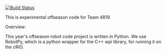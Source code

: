 [![Build Status](https://travis-ci.org/Team4819/4819-2014-Offseason-RobotPy.svg?branch=master)](https://travis-ci.org/Team4819/4819-2014-Offseason-RobotPy)

This is experimental offseason code for Team 4819.

Overview:

This year's offseason robot code project is written in Python. We use RobotPy, which is a python wrapper for the C++ wpi library, for running it on the cRIO.

